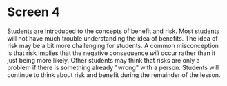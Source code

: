# Screen 4

Students are introduced to the concepts of benefit and risk. Most students will not have much trouble understanding the idea of benefits. The idea of risk may be a bit more challenging for students. A common misconception is that risk implies that the negative consequence _will_ occur rather than it just being more likely. Other students may think that risks are only a problem if there is something already "wrong" with a person. Students will continue to think about risk and benefit during the remainder of the lesson. 